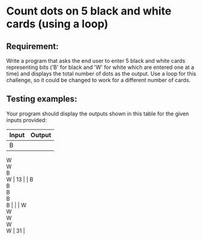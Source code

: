 # Count dots on 5 black and white cards (using a loop)

## Requirement:

Write a program that asks the end user to enter 5 black and white cards representing bits ('B' for black and 'W' for white which are entered one at a time) and displays the total number of dots as the output. Use a loop for this challenge, so it could be changed to work for a different number of cards.

## Testing examples:

Your program should display the outputs shown in this table for the given inputs provided:

| Input             | Output |
| ----------------- | ------ |
| B  
W  
W  
B  
W | 13     |
| B  
B  
B  
B  
B |        |
| W  
W  
W  
W  
W | 31     |